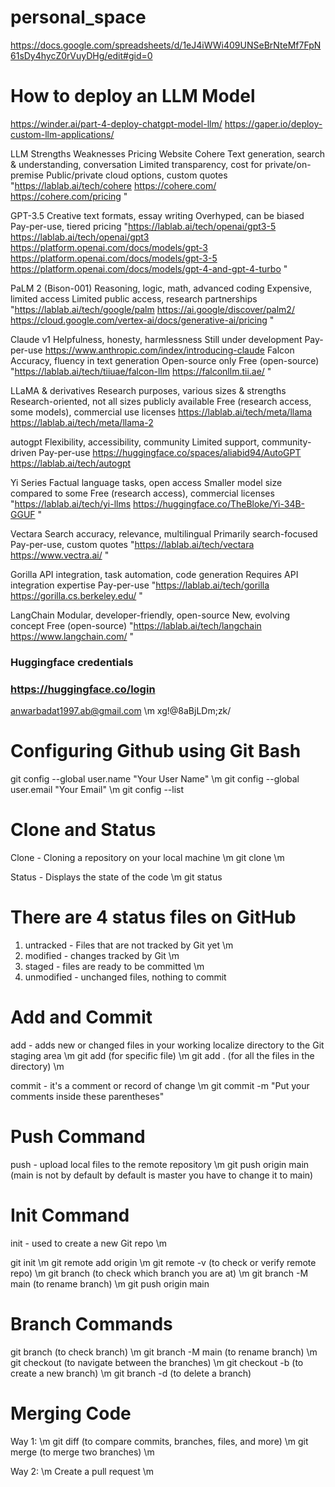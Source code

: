 # personal_space

https://docs.google.com/spreadsheets/d/1eJ4iWWi409UNSeBrNteMf7FpN61sDy4hycZ0rVuyDHg/edit#gid=0 

# How to deploy an LLM Model

https://winder.ai/part-4-deploy-chatgpt-model-llm/
https://gaper.io/deploy-custom-llm-applications/

LLM	Strengths	Weaknesses	Pricing	Website
Cohere	Text generation, search & understanding, conversation	Limited transparency, cost for private/on-premise	Public/private cloud options, custom quotes	"https://lablab.ai/tech/cohere 
https://cohere.com/ 
https://cohere.com/pricing "

GPT-3.5	Creative text formats, essay writing	Overhyped, can be biased	Pay-per-use, tiered pricing	"https://lablab.ai/tech/openai/gpt3-5  
https://lablab.ai/tech/openai/gpt3   
https://platform.openai.com/docs/models/gpt-3 
https://platform.openai.com/docs/models/gpt-3-5 
https://platform.openai.com/docs/models/gpt-4-and-gpt-4-turbo "

PaLM 2 (Bison-001)	Reasoning, logic, math, advanced coding	Expensive, limited access	Limited public access, research partnerships	"https://lablab.ai/tech/google/palm 
https://ai.google/discover/palm2/ 
https://cloud.google.com/vertex-ai/docs/generative-ai/pricing "

Claude v1	Helpfulness, honesty, harmlessness	Still under development	Pay-per-use	https://www.anthropic.com/index/introducing-claude 
Falcon	Accuracy, fluency in text generation	Open-source only	Free (open-source)	"https://lablab.ai/tech/tiiuae/falcon-llm
https://falconllm.tii.ae/ "

LLaMA & derivatives	Research purposes, various sizes & strengths	Research-oriented, not all sizes publicly available	Free (research access, some models), commercial use licenses	https://lablab.ai/tech/meta/llama https://lablab.ai/tech/meta/llama-2 

autogpt	Flexibility, accessibility, community	Limited support, community-driven	Pay-per-use	https://huggingface.co/spaces/aliabid94/AutoGPT https://lablab.ai/tech/autogpt 

Yi Series	Factual language tasks, open access	Smaller model size compared to some	Free (research access), commercial licenses	"https://lablab.ai/tech/yi-llms 
https://huggingface.co/TheBloke/Yi-34B-GGUF "

Vectara	Search accuracy, relevance, multilingual	Primarily search-focused	Pay-per-use, custom quotes	"https://lablab.ai/tech/vectara 
https://www.vectra.ai/ "

Gorilla	API integration, task automation, code generation	Requires API integration expertise	Pay-per-use	"https://lablab.ai/tech/gorilla
https://gorilla.cs.berkeley.edu/ "

LangChain	Modular, developer-friendly, open-source	New, evolving concept	Free (open-source)	"https://lablab.ai/tech/langchain 
https://www.langchain.com/ "

### Huggingface credentials

### https://huggingface.co/login
anwarbadat1997.ab@gmail.com \m
xg!@8aBjLDm;zk/

# Configuring Github using Git Bash

git config --global user.name "Your User Name" \m
git config --global user.email "Your Email" \m
git config --list

# Clone and Status

Clone - Cloning a repository on your local machine \m
git clone <add link of remote repo here> \m

Status -  Displays the state of the code \m
git status

# There are 4 status files on GitHub

1. untracked - Files that are not tracked by Git yet \m
2. modified - changes tracked by Git \m
3. staged - files are ready to be committed \m
4. unmodified - unchanged files, nothing to commit

# Add and Commit

add - adds new or changed files in your working localize directory to the Git staging area \m
git add <file name> (for specific file) \m
git add . (for all the files in the directory) \m

commit - it's a comment or record of change \m
git commit -m "Put your comments inside these parentheses" 

# Push Command

push - upload local files to the remote repository \m
git push origin main (main is not by default by default is master you have to change it to main)

# Init Command

init - used to create a new Git repo \m

git init \m
git remote add origin <Put your remote repo link here> \m
git remote -v (to check or verify remote repo) \m
git branch (to check which branch you are at) \m
git branch -M main (to rename branch) \m
git push origin main

# Branch Commands

git branch (to check branch) \m
git branch -M main (to rename branch) \m
git checkout <write branch name here> (to navigate between the branches) \m
git checkout -b <write the name of the new branch here> (to create a new branch) \m
git branch -d <write branch name here> (to delete a branch)

# Merging Code

Way 1: \m
git diff <write branch name here> (to compare commits, branches, files, and more) \m
git merge <write branch name here> (to merge two branches) \m

Way 2: \m
Create a pull request \m
